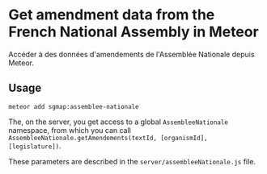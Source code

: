 # Get amendment data from the French National Assembly in Meteor

Accéder à des données d'amendements de l'Assemblée Nationale depuis Meteor.

## Usage

	meteor add sgmap:assemblee-nationale

The, on the server, you get access to a global `AssembleeNationale` namespace, from which you can call `AssembleeNationale.getAmendements(textId, [organismId], [legislature])`.

These parameters are described in the `server/assembleeNationale.js` file.
